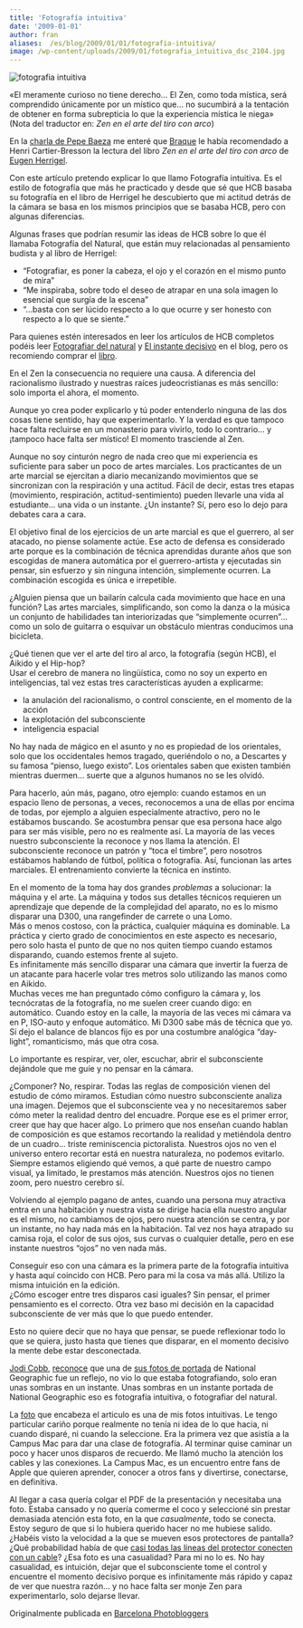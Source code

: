 ```yaml
---
title: 'Fotografía intuitiva'
date: '2009-01-01'
author: fran
aliases:  /es/blog/2009/01/01/fotografia-intuitiva/
image: /wp-content/uploads/2009/01/fotografia_intuitiva_dsc_2104.jpg
---
```


![fotografia intuitiva](Fotograf%C3%ADa%20intuitiva%20%E2%80%93%20Fran%20Sim%C3%B3/fotografia_intuitiva_dsc_2104-500x332.jpg)

«El meramente curioso no tiene derecho… El Zen, como toda mística, será comprendido únicamente por un místico que… no sucumbirá a la tentación de obtener en forma subrepticia lo que la experiencia mística le niega» (Nota del traductor en: _Zen en el arte del tiro con arco_)

En la [charla de Pepe Baeza](https://fransimo.info/es/blog/2009/01/01/?p=745) me enteré que [Braque](http://es.wikipedia.org/wiki/Braque) le había recomendado a Henri Cartier-Bresson la lectura del libro _Zen en el arte del tiro con arco_ de [Eugen Herrigel](http://en.wikipedia.org/wiki/Eugen_Herrigel).

Con este artículo pretendo explicar lo que llamo Fotografía intuitiva. Es el estilo de fotografía que más he practicado y desde que sé que HCB basaba su fotografía en el libro de Herrigel he descubierto que mi actitud detrás de la cámara se basa en los mismos principios que se basaba HCB, pero con algunas diferencias.

Algunas frases que podrían resumir las ideas de HCB sobre lo que él llamaba Fotografía del Natural, que están muy relacionadas al pensamiento budista y al libro de Herrigel:

-   “Fotografiar, es poner la cabeza, el ojo y el corazón en el mismo punto de mira”
-   “Me inspiraba, sobre todo el deseo de atrapar en una sola imagen lo esencial que surgía de la escena”
-   “…basta con ser lúcido respecto a lo que ocurre y ser honesto con respecto a lo que se siente.”

Para quienes estén interesados en leer los artículos de HCB completos podéis leer [Fotografiar del natural](http://fransimo.info/blog/2008/12/31/fotografiar-del-natural-por-henri-cartier-bresson/) y [El instante decisivo](http://fransimo.info/blog/2008/12/31/el-instante-decisivo-por-henri-cartier-bresson/) en el blog, pero os recomiendo comprar el [libro](http://www.amazon.es/gp/product/8425215145/ref=as_li_ss_tl?ie=UTF8&camp=3626&creative=24822&creativeASIN=8425215145&linkCode=as2&tag=justpictures-21).

En el Zen la consecuencia no requiere una causa. A diferencia del racionalismo ilustrado y nuestras raíces judeocristianas es más sencillo: solo importa el ahora, el momento.

Aunque yo crea poder explicarlo y tú poder entenderlo ninguna de las dos cosas tiene sentido, hay que experimentarlo. Y la verdad es que tampoco hace falta recluirse en un monasterio para vivirlo, todo lo contrario… y ¡tampoco hace falta ser místico! El momento trasciende al Zen.

Aunque no soy cinturón negro de nada creo que mi experiencia es suficiente para saber un poco de artes marciales. Los practicantes de un arte marcial se ejercitan a diario mecanizando movimientos que se sincronizan con la respiración y una actitud. Fácil de decir, estas tres etapas (movimiento, respiración, actitud-sentimiento) pueden llevarle una vida al estudiante… una vida o un instante. ¿Un instante? Sí, pero eso lo dejo para debates cara a cara.

El objetivo final de los ejercicios de un arte marcial es que el guerrero, al ser atacado, no piense solamente actúe. Ese acto de defensa es considerado arte porque es la combinación de técnica aprendidas durante años que son escogidas de manera automática por el guerrero-artista y ejecutadas sin pensar, sin esfuerzo y sin ninguna intención, simplemente ocurren. La combinación escogida es única e irrepetible.

¿Alguien piensa que un bailarín calcula cada movimiento que hace en una función? Las artes marciales, simplificando, son como la danza o la música un conjunto de habilidades tan interiorizadas que “simplemente ocurren”… como un solo de guitarra o esquivar un obstáculo mientras conducimos una bicicleta.

¿Qué tienen que ver el arte del tiro al arco, la fotografía (según HCB), el Aikido y el Hip-hop?  
Usar el cerebro de manera no lingüística, como no soy un experto en inteligencias, tal vez estas tres características ayuden a explicarme:

-   la anulación del racionalismo, o control consciente, en el momento de la acción
-   la explotación del subconsciente
-   inteligencia espacial

No hay nada de mágico en el asunto y no es propiedad de los orientales, solo que los occidentales hemos tragado, queriéndolo o no, a Descartes y su famosa “pienso, luego existo”. Los orientales saben que existen también mientras duermen… suerte que a algunos humanos no se les olvidó.

Para hacerlo, aún más, pagano, otro ejemplo: cuando estamos en un espacio lleno de personas, a veces, reconocemos a una de ellas por encima de todas, por ejemplo a alguien especialmente atractivo, pero no le estábamos buscando. Se acostumbra pensar que esa persona hace algo para ser más visible, pero no es realmente así. La mayoría de las veces nuestro subconsciente la reconoce y nos llama la atención. El subconsciente reconoce un patrón y “toca el timbre”, pero nosotros estábamos hablando de fútbol, política o fotografía. Así, funcionan las artes marciales. El entrenamiento convierte la técnica en instinto.

En el momento de la toma hay dos grandes _problemas_ a solucionar: la máquina y el arte. La máquina y todos sus detalles técnicos requieren un aprendizaje que depende de la complejidad del aparato, no es lo mismo disparar una D300, una rangefinder de carrete o una Lomo.  
Más o menos costoso, con la práctica, cualquier máquina es dominable. La práctica y cierto grado de conocimientos en este aspecto es necesario, pero solo hasta el punto de que no nos quiten tiempo cuando estamos disparando, cuando estemos frente al sujeto.  
Es infinitamente más sencillo disparar una cámara que invertir la fuerza de un atacante para hacerle volar tres metros solo utilizando las manos como en Aikido.  
Muchas veces me han preguntado cómo configuro la cámara y, los tecnócratas de la fotografía, no me suelen creer cuando digo: en automático. Cuando estoy en la calle, la mayoría de las veces mi cámara va en P, ISO-auto y enfoque automático. Mi D300 sabe más de técnica que yo. Si dejo el balance de blancos fijo es por una costumbre analógica “day-light”, romanticismo, más que otra cosa.

Lo importante es respirar, ver, oler, escuchar, abrir el subconsciente dejándole que me guíe y no pensar en la cámara.

¿Componer? No, respirar. Todas las reglas de composición vienen del estudio de cómo miramos. Estudian cómo nuestro subconsciente analiza una imagen. Dejemos que el subconsciente vea y no necesitaremos saber cómo meter la realidad dentro del encuadre. Porque ese es el primer error, creer que hay que hacer algo. Lo primero que nos enseñan cuando hablan de composición es que estamos recortando la realidad y metiéndola dentro de un cuadro… triste reminiscencia pictoralista. Nuestros ojos no ven el universo entero recortar está en nuestra naturaleza, no podemos evitarlo. Siempre estamos eligiendo qué vemos, a qué parte de nuestro campo visual, ya limitado, le prestamos más atención. Nuestros ojos no tienen zoom, pero nuestro cerebro sí.

Volviendo al ejemplo pagano de antes, cuando una persona muy atractiva entra en una habitación y nuestra vista se dirige hacia ella nuestro angular es el mismo, no cambiamos de ojos, pero nuestra atención se centra, y por un instante, no hay nada más en la habitación. Tal vez nos haya atrapado su camisa roja, el color de sus ojos, sus curvas o cualquier detalle, pero en ese instante nuestros “ojos” no ven nada más.

Conseguir eso con una cámara es la primera parte de la fotografía intuitiva y hasta aquí coincido con HCB. Pero para mi la cosa va más allá. Utilizo la misma intuición en la edición.  
¿Cómo escoger entre tres disparos casi iguales? Sin pensar, el primer pensamiento es el correcto. Otra vez baso mi decisión en la capacidad subconsciente de ver más que lo que puedo entender.

Esto no quiere decir que no haya que pensar, se puede reflexionar todo lo que se quiera, justo hasta que tienes que disparar, en el momento decisivo la mente debe estar desconectada.

[Jodi Cobb](http://photography.nationalgeographic.com/photography/photographers/photographer-jodi-cobb.html), [reconoce](http://www.amazon.com/National-Geographics-Photographers-Keith-David/dp/0792299957) que una de [sus fotos de portada](http://travel.nationalgeographic.com/places/enlarge/saudiarabia_jiddah-beach-swings.html) de National Geographic fue un reflejo, no vio lo que estaba fotografiando, solo eran unas sombras en un instante. Unas sombras en un instante portada de National Geographic eso es fotografía intuitiva, o fotografiar del natural.

La [foto](http://justpictures.es/photo/1394/) que encabeza el articulo es una de mis fotos intuitivas. Le tengo particular cariño porque realmente no tenía ni idea de lo que hacia, ni cuando disparé, ni cuando la seleccione. Era la primera vez que asistía a la Campus Mac para dar una clase de fotografía. Al terminar quise caminar un poco y hacer unos disparos de recuerdo. Me llamó mucho la atención los cables y las conexiones. La Campus Mac, es un encuentro entre fans de Apple que quieren aprender, conocer a otros fans y divertirse, conectarse, en definitiva.

Al llegar a casa quería colgar el PDF de la presentación y necesitaba una foto. Estaba cansado y no quería comerme el coco y seleccioné sin prestar demasiada atención esta foto, en la que _casualmente_, todo se conecta. Estoy seguro de que si lo hubiera querido hacer no me hubiese salido. ¿Habéis visto la velocidad a la que se mueven esos protectores de pantalla? ¿Qué probabilidad había de que [casi todas las líneas del protector conecten con un cable](http://www.flickr.com/photos/fransimo/1058729667/)? ¿Esa foto es una casualidad? Para mi no lo es. No hay casualidad, es intuición, dejar que el subconsciente tome el control y encuentre el momento decisivo porque es infinitamente más rápido y capaz de ver que nuestra razón… y no hace falta ser monje Zen para experimentarlo, solo dejarse llevar.

Originalmente publicada en [Barcelona Photobloggers](http://barcelonaphotobloggers.org/2009/01/01/fotografia-intuitiva/)